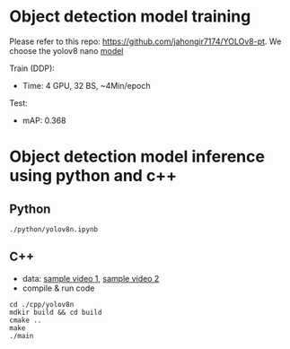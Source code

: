
# Object detection model training 
Please refer to this repo: https://github.com/jahongir7174/YOLOv8-pt. We choose the yolov8 nano [model](https://github.com/jahongir7174/YOLOv8-pt/blob/master/weights/best.pt)

Train (DDP):
- Time: 4 GPU, 32 BS, ~4Min/epoch

Test: 
- mAP: 0.368

# Object detection model inference using python and c++

## Python 
```
./python/yolov8n.ipynb
```


## C++
- data: [sample video 1](https://drive.google.com/file/d/1XaYWKBBXBTEo48LR1bzaA1kKkpmIFlEQ/view?usp=drive_link), [sample video 2](https://drive.google.com/file/d/1aYERwBX9SmDQsl4Pibqp2270MSZu0ZDz/view?usp=drive_link)
- compile & run code 
```
cd ./cpp/yolov8n
mdkir build && cd build 
cmake ..
make 
./main 
```
